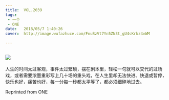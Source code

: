 ```yaml
---
title:	VOL.2039
tags:
 - 一个
 - ONE
date:	2018/05/7 1:40:26
cover:	http://image.wufazhuce.com/FnuBzVt7Yn5ZN3t_gU4sKrkz4vWM

---
```

![](http://image.wufazhuce.com/FnuBzVt7Yn5ZN3t_gU4sKrkz4vWM)
---

人生的时间太过客观，事件太过繁琐，摆在剧本里，轻松一句就可以交代的过场戏，或者需要浓墨重彩写上几十场的重头戏，在人生里却无法快进、快退或暂停，快乐也好，痛苦也好，每一分每一秒都太平等了，都必须细碎地过去。
 
Reprinted from ONE
